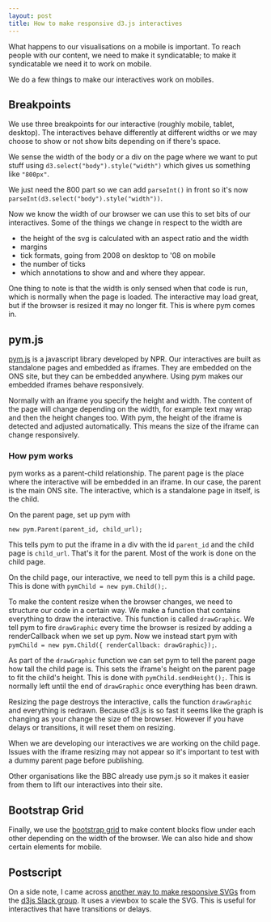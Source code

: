 ```yaml
---
layout: post
title: How to make responsive d3.js interactives
---
```

What happens to our visualisations on a mobile is important. To reach people with our content, we need to make it syndicatable; to make it syndicatable we need it to work on mobile. 



We do a few things to make our interactives work on mobiles. 

## Breakpoints

We use three breakpoints for our interactive (roughly mobile, tablet, desktop). The interactives behave differently at different widths or we may choose to show or not show bits depending on if there's space. 

We sense the width of the body or a div on the page where we want to put stuff using `d3.select("body").style("width")` which gives us something like `"800px"`.

We just need the 800 part so we can add `parseInt()` in front so it's now `parseInt(d3.select("body").style("width"))`.

Now we know the width of our browser we can use this to set bits of our interactives. Some of the things we change in respect to the width are

- the height of the svg is calculated with an aspect ratio and the width
- margins
- tick formats, going from 2008 on desktop to '08 on mobile
- the number of ticks
- which annotations to show and and where they appear.


One thing to note is that the width is only sensed when that code is run, which is normally when the page is loaded. The interactive may load great, but if the browser is resized it may no longer fit. This is where pym comes in.

## pym.js

[pym.js](http://blog.apps.npr.org/pym.js/) is a javascript library developed by NPR. Our interactives are built as standalone pages and embedded as iframes. They are embedded on the ONS site, but they can be embedded anywhere. Using pym makes our embedded iframes behave responsively. 

Normally with an iframe you specify the height and width. The content of the page will change depending on the width, for example text may wrap and then the height changes too. With pym, the height of the iframe is detected and adjusted automatically. This means the size of the iframe can change responsively. 

### How pym works 

pym works as a parent-child relationship. The parent page is the place where the interactive will be embedded in an iframe. In our case, the parent is the main ONS site. The interactive, which is a standalone page in itself, is the child. 

On the parent page, set up pym with

`new pym.Parent(parent_id, child_url);`

This tells pym to put the iframe in a div with the id `parent_id` and the child page is `child_url`. That's it for the parent. Most of the work is done on the child page. 

On the child page, our interactive, we need to tell pym this is a child page. This is done with `pymChild = new pym.Child();`. 

To make the content resize when the browser changes, we need to structure our code in a certain way. We make a function that contains everything to draw the interactive. This function is called `drawGraphic`. We tell pym to fire `drawGraphic` every time the browser is resized by adding a renderCallback when we set up pym. Now we instead start pym with `pymChild = new pym.Child({ renderCallback: drawGraphic});`. 

As part of the `drawGraphic` function we can set pym to tell the parent page how tall the child page is. This sets the iframe's height on the parent page to fit the child's height. This is done with `pymChild.sendHeight();`. This is normally left until the end of `drawGraphic` once everything has been drawn. 

Resizing the page destroys the interactive, calls the function `drawGraphic` and everything is redrawn. Because d3.js is so fast it seems like the graph is changing as your change the size of the browser. However if you have delays or transitions, it will reset them on resizing. 

When we are developing our interactives we are working on the child page. Issues with the iframe resizing may not appear so it's important to test with a dummy parent page before publishing. 

Other organisations like the BBC already use pym.js so it makes it easier from them to lift our interactives into their site.

## Bootstrap Grid

Finally, we use the [bootstrap grid](https://getbootstrap.com/docs/4.0/layout/grid/) to make content blocks flow under each other depending on the width of the browser. We can also hide and show certain elements for mobile. 

## Postscript

On a side note, I came across [another way to make responsive SVGs](https://brendansudol.com/writing/responsive-d3) from the [d3js Slack group](https://d3-slackin.herokuapp.com/). It uses a viewbox to scale the SVG. This is useful for interactives that have transitions or delays.



